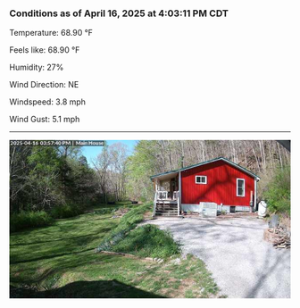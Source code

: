 ### Conditions as of April 16, 2025 at 4:03:11 PM CDT 

Temperature: 68.90 &deg;F

Feels like: 68.90 &deg;F

Humidity: 27%

Wind Direction: NE

Windspeed: 3.8 mph

Wind Gust: 5.1 mph

---

<img src="./images/latest.jpeg"/>


